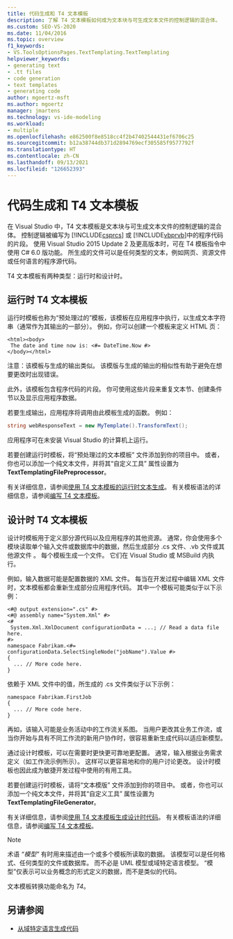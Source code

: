 ```yaml
---
title: 代码生成和 T4 文本模板
description: 了解 T4 文本模板如何成为文本块与可生成文本文件的控制逻辑的混合体。
ms.custom: SEO-VS-2020
ms.date: 11/04/2016
ms.topic: overview
f1_keywords:
- VS.ToolsOptionsPages.TextTemplating.TextTemplating
helpviewer_keywords:
- generating text
- .tt files
- code generation
- text templates
- generating code
author: mgoertz-msft
ms.author: mgoertz
manager: jmartens
ms.technology: vs-ide-modeling
ms.workload:
- multiple
ms.openlocfilehash: e862500f8e8518cc4f2b47402544431ef6706c25
ms.sourcegitcommit: b12a38744db371d2894769ecf305585f9577792f
ms.translationtype: HT
ms.contentlocale: zh-CN
ms.lasthandoff: 09/13/2021
ms.locfileid: "126652393"
---
```

# <a name="code-generation-and-t4-text-templates"></a>代码生成和 T4 文本模板

在 Visual Studio 中，T4 文本模板是文本块与可生成文本文件的控制逻辑的混合体。 控制逻辑被编写为 [!INCLUDE[csprcs](../data-tools/includes/csprcs_md.md)] 或 [!INCLUDE[vbprvb](../code-quality/includes/vbprvb_md.md)]中的程序代码的片段。 使用 Visual Studio 2015 Update 2 及更高版本时，可在 T4 模板指令中使用 C# 6.0 版功能。 所生成的文件可以是任何类型的文本，例如网页、资源文件或任何语言的程序源代码。

T4 文本模板有两种类型：运行时和设计时。

## <a name="run-time-t4-text-templates"></a>运行时 T4 文本模板

运行时模板也称为“预处理过的”模板，该模板在应用程序中执行，以生成文本字符串（通常作为其输出的一部分）。 例如，你可以创建一个模板来定义 HTML 页：

```
<html><body>
 The date and time now is: <#= DateTime.Now #>
</body></html>
```

注意：该模板与生成的输出类似。 该模版与生成的输出的相似性有助于避免在想要更改时出现错误。

此外，该模板包含程序代码的片段。 你可使用这些片段来重复文本节、创建条件节以及显示应用程序数据。

若要生成输出，应用程序将调用由此模板生成的函数。 例如：

```csharp
string webResponseText = new MyTemplate().TransformText();
```

应用程序可在未安装 Visual Studio 的计算机上运行。

若要创建运行时模板，将“预处理过的文本模板”  文件添加到你的项目中。 或者，你也可以添加一个纯文本文件，并将其“自定义工具”  属性设置为 **TextTemplatingFilePreprocessor**。

有关详细信息，请参阅[使用 T4 文本模板的运行时文本生成](../modeling/run-time-text-generation-with-t4-text-templates.md)。 有关模板语法的详细信息，请参阅[编写 T4 文本模板](../modeling/writing-a-t4-text-template.md)。

## <a name="design-time-t4-text-templates"></a>设计时 T4 文本模板

设计时模板用于定义部分源代码以及应用程序的其他资源。 通常，你会使用多个模块读取单个输入文件或数据库中的数据，然后生成部分 .cs 文件、.vb 文件或其他源文件 。 每个模板生成一个文件。 它们在 Visual Studio 或 MSBuild 内执行。

例如，输入数据可能是配置数据的 XML 文件。 每当在开发过程中编辑 XML 文件时，文本模板都会重新生成部分应用程序代码。 其中一个模板可能类似于以下示例：

```
<#@ output extension=".cs" #>
<#@ assembly name="System.Xml" #>
<#
 System.Xml.XmlDocument configurationData = ...; // Read a data file here.
#>
namespace Fabrikam.<#= configurationData.SelectSingleNode("jobName").Value #>
{
  ... // More code here.
}
```

依赖于 XML 文件中的值，所生成的 .cs 文件类似于以下示例：

```
namespace Fabrikam.FirstJob
{
  ... // More code here.
}
```

再如，该输入可能是业务活动中的工作流关系图。 当用户更改其业务工作流，或当你开始与具有不同工作流的新用户协作时，很容易重新生成代码以适应新模型。

通过设计时模板，可以在需要时更快更可靠地更配置。 通常，输入根据业务需求定义（如工作流示例所示）。 这样可以更容易地和你的用户讨论更改。 设计时模板也因此成为敏捷开发过程中使用的有用工具。

若要创建运行时模板，请将“文本模版”  文件添加到你的项目中。 或者，你也可以添加一个纯文本文件，并将其“自定义工具”  属性设置为 **TextTemplatingFileGenerator**。

有关详细信息，请参阅[使用 T4 文本模板生成设计时代码](../modeling/design-time-code-generation-by-using-t4-text-templates.md)。 有关模板语法的详细信息，请参阅[编写 T4 文本模板](../modeling/writing-a-t4-text-template.md)。

> [!NOTE]
> 术语 *“模型”* 有时用来描述由一个或多个模板所读取的数据。 该模型可以是任何格式、任何类型的文件或数据库。 而不必是 UML 模型或域特定语言模型。 “模型”仅表示可以业务概念的形式定义的数据，而不是类似的代码。

文本模板转换功能命名为 *T4*。

## <a name="see-also"></a>另请参阅

- [从域特定语言生成代码](../modeling/generating-code-from-a-domain-specific-language.md)
